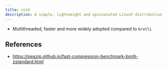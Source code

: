 ```yaml
---
title: zstd
description: A simple, lightweight and opinionated Linux® distribution based on musl libc and toybox
---
```


- Multithreaded, faster and more widely adopted compared to `brotli`

## References
- https://peazip.github.io/fast-compression-benchmark-brotli-zstandard.html

